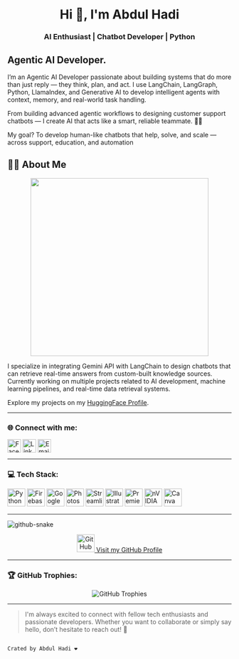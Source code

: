 <h1 align="center">Hi 👋, I'm Abdul Hadi</h1>
<h3 align="center">AI Enthusiast | Chatbot Developer | Python </h3>

**Agentic AI Developer.**
---------------------------------------------------------------------------------------------------
I’m an Agentic AI Developer passionate about building systems that do more than just reply — they think, plan, and act.
I use LangChain, LangGraph, Python, LlamaIndex, and Generative AI to develop intelligent agents with context, memory, and real-world task handling.

From building advanced agentic workflows to designing customer support chatbots — I create AI that acts like a smart, reliable teammate. 🤖💬

My goal?
To develop human-like chatbots that help, solve, and scale — across support, education, and automation
## 👨‍💻 About Me

<p align="center">
  <img src="https://media.giphy.com/media/f3iwJFOVOwuy7K6FFw/giphy.gif" width="400px" />
</p>





I specialize in integrating Gemini API with LangChain to design chatbots that can retrieve real-time answers from custom-built knowledge sources.  
Currently working on multiple projects related to AI development, machine learning pipelines, and real-time data retrieval systems.

Explore my projects on my [HuggingFace Profile](https://huggingface.co/Hadi12). 

---


### 🌐 Connect with me:
<p align="left">
<a href="https://www.facebook.com/" target="blank"><img align="center" src="https://img.icons8.com/fluency/48/facebook-new.png" alt="Facebook" height="30" width="30" /></a>
<a href="https://www.linkedin.com/" target="blank"><img align="center" src="https://img.icons8.com/fluency/48/linkedin.png" alt="LinkedIn" height="30" width="30" /></a>
<a href="mailto:muhammadnh216@gmail.com" target="blank"><img align="center" src="https://img.icons8.com/fluency/48/gmail-new.png" alt="Email" height="30" width="30" /></a>
</p>

---

### 💻 Tech Stack:
<p align="left">
<img src="https://img.icons8.com/color/48/python.png" alt="Python" width="40" height="40"/> 
<img src="https://img.icons8.com/color/48/firebase.png" alt="Firebase" width="40" height="40"/>
<img src="https://img.icons8.com/color/48/google-cloud.png" alt="Google Cloud" width="40" height="40"/>
<img src="https://img.icons8.com/color/48/adobe-photoshop.png" alt="Photoshop" width="40" height="40"/>
<img src="https://img.icons8.com/color/48/streamlit.png" alt="Streamlit" width="40" height="40"/>
<img src="https://img.icons8.com/color/48/adobe-illustrator.png" alt="Illustrator" width="40" height="40"/>
<img src="https://img.icons8.com/color/48/adobe-premiere-pro.png" alt="Premiere Pro" width="40" height="40"/>
<img src="https://img.icons8.com/color/48/nvidia.png" alt="nVIDIA" width="40" height="40"/>
<img src="https://img.icons8.com/color/48/canva.png" alt="Canva" width="40" height="40"/>
</p>


---
<picture>
  <source media="(prefers-color-scheme: dark)" srcset="https://raw.githubusercontent.com/tobiasmeyhoefer/tobiasmeyhoefer/output/github-snake-dark.svg" />
  <source media="(prefers-color-scheme: light)" srcset="https://raw.githubusercontent.com/tobiasmeyhoefer/tobiasmeyhoefer/output/github-snake.svg" />
  <img alt="github-snake" src="https://raw.githubusercontent.com/tobiasmeyhoefer/tobiasmeyhoefer/output/github-snake.svg" />
</picture>

<p align="center">
  <a href="https://github.com/AI-Hadi" target="_blank">
    <img src="https://img.icons8.com/fluency/48/github.png" alt="GitHub Profile" height="40" width="40" />
    Visit my GitHub Profile
  </a>
</p>



---

### 🏆 GitHub Trophies:
<p align="center">
<img src="https://github-profile-trophy.vercel.app/?username=Hadi12&theme=radical" alt="GitHub Trophies" />
</p>

---

> I'm always excited to connect with fellow tech enthusiasts and passionate developers.
Whether you want to collaborate or simply say hello, don’t hesitate to reach out! 🚀

                                                                                                        Crated by Abdul Hadi ❤️


